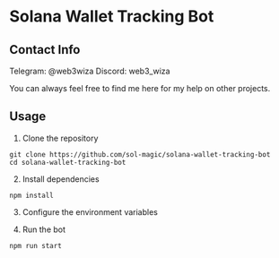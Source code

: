 # Solana Wallet Tracking Bot

## Contact Info

Telegram: @web3wiza
Discord: web3_wiza

You can always feel free to find me here for my help on other projects.


## Usage
1. Clone the repository
```
git clone https://github.com/sol-magic/solana-wallet-tracking-bot
cd solana-wallet-tracking-bot
```
2. Install dependencies
```
npm install
```
3. Configure the environment variables

<!-- Rename the .env.copy file to .env and set RPC and WSS, main wallet's secret key, and jito auth keypair. -->

4. Run the bot

```
npm run start
